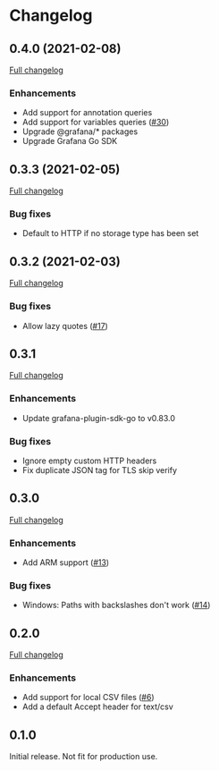 # Changelog

## 0.4.0 (2021-02-08)

[Full changelog](https://github.com/marcusolsson/grafana-csv-datasource/compare/v0.3.3...v0.4.0)

### Enhancements

- Add support for annotation queries
- Add support for variables queries ([#30](https://github.com/marcusolsson/grafana-csv-datasource/issues/30))
- Upgrade @grafana/* packages
- Upgrade Grafana Go SDK

## 0.3.3 (2021-02-05)

[Full changelog](https://github.com/marcusolsson/grafana-csv-datasource/compare/v0.3.2...v0.3.3)

### Bug fixes

- Default to HTTP if no storage type has been set

## 0.3.2 (2021-02-03)

[Full changelog](https://github.com/marcusolsson/grafana-csv-datasource/compare/v0.3.1...v0.3.2)

### Bug fixes

- Allow lazy quotes ([#17](https://github.com/marcusolsson/grafana-csv-datasource/issues/17))

## 0.3.1

[Full changelog](https://github.com/marcusolsson/grafana-csv-datasource/compare/v0.3.0...v0.3.1)

### Enhancements

- Update grafana-plugin-sdk-go to v0.83.0

### Bug fixes

- Ignore empty custom HTTP headers
- Fix duplicate JSON tag for TLS skip verify

## 0.3.0

[Full changelog](https://github.com/marcusolsson/grafana-csv-datasource/compare/v0.2.0...v0.3.0)

### Enhancements

- Add ARM support ([#13](https://github.com/marcusolsson/grafana-csv-datasource/issues/13))

### Bug fixes

- Windows: Paths with backslashes don't work ([#14](https://github.com/marcusolsson/grafana-csv-datasource/issues/14))

## 0.2.0

[Full changelog](https://github.com/marcusolsson/grafana-csv-datasource/compare/v0.1.0...v0.2.0)

### Enhancements

- Add support for local CSV files ([#6](https://github.com/marcusolsson/grafana-csv-datasource/issues/6))
- Add a default Accept header for text/csv

## 0.1.0

Initial release. Not fit for production use.
